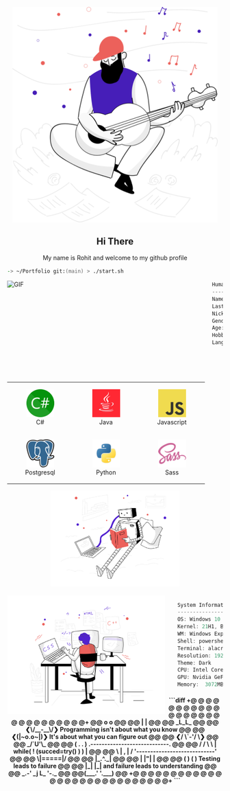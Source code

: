 <p align="center">
    <img src="svg/inspiration.svg" width="480px"/>
</p>

<h2 align="center">Hi There</h2>
<p align="center">My name is Rohit and welcome to my github profile</p>

```zsh
-> ~/Portfolio git:(main) > ./start.sh
```

 <img align="left" alt="GIF" src="https://github.com/abhisheknaiidu/abhisheknaiidu/blob/master/code.gif?raw=true" width="450px" height="222px" />
<!-- <img align="left" src="svg/givingback.svg" height="222px"/> -->

```csharp
    Human Information
    ------------------------------------------
    Name: Rohit
    Lastname: Luni
    Nickname: Rohit
    Gender: Male
    Age: 19
    Hobbies: ["Solve Problem"], ["Coding"], ["Music"]
    Languages: ["English"], ["Hindi"], ["Gujarati"]
```

<br>

<div align="center">
    <table align="left">
        <tr>
            <td align="center" width="140" height="112.43">
                <img src="icons/csharp.png" width="65px"/>
                <br /> C#
            </td>
            <td align="center" width="140" height="112.43">
                <img src="icons/java.png" width="65px"/>
                <br /> Java
            </td>
            <td align="center" width="140" height="112.43">
                <img src="icons/javascript.png" width="65px"/>
                <br /> Javascript
            </td>
        </tr>
        <tr>
            <td align="center" width="140" height="112.43">
                <img src="icons/postgresql.png" width="65px"/>
                <br /> Postgresql
            </td>
            <td align="center" width="140" height="112.43">
                <img src="icons/python.png" width="65px"/>
                <br /> Python
            </td>
            <td align="center" width="140" height="112.43">
                <img src="icons/sass.png" width="65px"/>
                <br /> Sass
            </td>
        </tr>
    </table>
    <img src="svg/artificialintelligence.svg" height="225px"/>
</div>

<br>

<img align="left" src="svg/webdevelopment.svg" height="277px"/>

```csharp
    System Information
    ------------------------------------------
    OS: Windows 10
    Kernel: 21H1, Build ver. 19043.1110
    WM: Windows Explorer
    Shell: powershell
    Terminal: alacritty 0.7.2
    Resolution: 1920x1080
    Theme: Dark
    CPU: Intel Core i5 11400 @ 2.6GHz
    GPU: Nvidia GeForce GTX 1050
    Memory:  3072MB / 8192MB 3200MHz

```

<h4 align="center">
```diff
+@ @ @ @ @ @ @ @ @ @ @ @ @ @ @ @ @ @ @ @ @ @ @ @ @ @ @ @+
@@       o o                                           @@
@@       | |                                           @@
@@      _L_L_                                          @@
@@   ❮\/__-__\/❯ Programming isn't about what you know @@
@@   ❮(|~o.o~|)❯  It's about what you can figure out   @@
@@   ❮/ \`-'/ \❯                                       @@
@@     _/`U'\_                                         @@
@@    ( .   . )     .----------------------------.     @@
@@   / /     \ \    | while( ! (succed=try() ) ) |     @@
@@   \ |  ,  | /    '----------------------------'     @@
@@    \|=====|/                                        @@
@@     |_.^._|                                         @@
@@     | |"| |                                         @@
@@     ( ) ( )   Testing leads to failure              @@
@@     |_| |_|   and failure leads to understanding    @@
@@ _.-' _j L_ '-._                                     @@
@@(___.'     '.___)                                    @@
+@ @ @ @ @ @ @ @ @ @ @ @ @ @ @ @ @ @ @ @ @ @ @ @ @ @ @ @+
```

</h4>  
